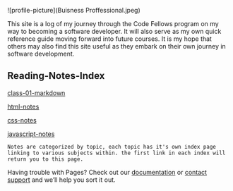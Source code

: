 ![profile-picture](Buisness Proffessional.jpeg)

This site is a log of my journey through the Code Fellows program on my way to becoming a software developer. It will also serve as my own quick reference guide moving forward into future courses. It is my hope that others may also find this site useful as they embark on their own journey in software development. 

## Reading-Notes-Index

[class-01-markdown](class-01.md)

[html-notes](html-topics)

[css-notes](css-topics)

[javascript-notes](js-topics)
 
```
Notes are categorized by topic, each topic has it's own index page linking to various subjects within. the first link in each index will return you to this page. 

```



Having trouble with Pages? Check out our [documentation](https://help.github.com/categories/github-pages-basics/) or [contact support](https://github.com/contact) and we’ll help you sort it out.
